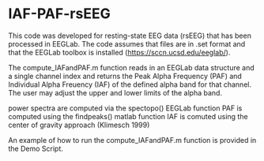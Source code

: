 # IAF-PAF-rsEEG

This code was developed for resting-state EEG data (rsEEG) that has been processed in EEGLab. The code assumes that files are in .set format and that the EEGLab toolbox is installed (https://sccn.ucsd.edu/eeglab/). 

The compute_IAFandPAF.m function reads in an EEGLab data structure and a single channel index and returns the Peak Alpha Frequency (PAF) and Individual Alpha Freuency (IAF) of the defined alpha band for that channel. The user may adjust the upper and lower limits of the alpha band. 

power spectra are computed via the spectopo() EEGLab function
PAF is computed using the findpeaks() matlab function 
IAF is comuted using the center of gravity approach (Klimesch 1999)


An example of how to run the compute_IAFandPAF.m function is provided in the Demo Script. 
